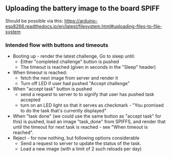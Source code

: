 ## Uploading the battery image to the board SPIFF

Should be possible via this: https://arduino-esp8266.readthedocs.io/en/latest/filesystem.html#uploading-files-to-file-system

### Intended flow with buttons and timeouts
* Booting up - render the latest challenge, Go to sleep until:
  - Either "completed challenge" button is pushed
  - The timeout is reached (given in seconds in the "Sleep" header)
* When timeout is reached:
  - fetch the next image from server and render it
  - Turn off LED if user had pushed "Accept challenge"
* When "accept task" button is pushed
  - send a request to server to to signify that user has pushed task accepted
  - turn on an LED light so that it serves as checkmark - "You promised to do the task that's currently displayed"
* When "task done" (we could use the same button as "accept task" for this) is pushed, load an image "task_done" from SPIFFS, and render that until the timeout for next task is reached - see "When timeout is reached".
* Reject - for now nothing, but following options considerable
  - Send a request to server to update the status of the task.
  - Load a new image (with a limit of 2 such reloads per day)
